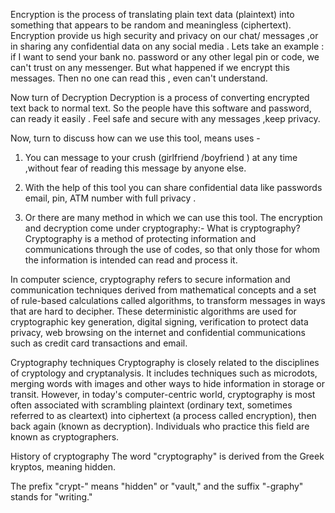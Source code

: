 Encryption is the process of translating plain text data (plaintext) into something that appears to be random and meaningless (ciphertext).
Encryption provide us high security and privacy on our chat/ messages ,or in sharing any confidential data on any social media .
Lets take an example :
if I  want to send your bank no.  password or any other legal pin or code, we can't trust on any messenger. But what happened if we encrypt this messages. Then no one can read this , even can't understand.

Now turn of Decryption 
Decryption is a process of converting encrypted text back to normal text.
So the people have this software and password, can ready it easily .
Feel safe and secure with any messages ,keep privacy.

Now, turn to discuss how can we use this tool, means uses -

1. You can message to your crush (girlfriend /boyfriend ) at any time ,without fear of reading this message by anyone else. 

2. With the help of this tool you can share confidential data like passwords email, pin, ATM number with full privacy .  

3. Or there are many method in which we can use this tool.
The encryption and decryption come under cryptography:-
What is cryptography?
Cryptography is a method of protecting information and communications through the use of codes, so that only those for whom the information is intended can read and process it.

In computer science, cryptography refers to secure information and communication techniques derived from mathematical concepts and a set of rule-based calculations called algorithms, to transform messages in ways that are hard to decipher. These deterministic algorithms are used for cryptographic key generation, digital signing, verification to protect data privacy, web browsing on the internet and confidential communications such as credit card transactions and email.

Cryptography techniques
Cryptography is closely related to the disciplines of cryptology and cryptanalysis. It includes techniques such as microdots, merging words with images and other ways to hide information in storage or transit. However, in today's computer-centric world, cryptography is most often associated with scrambling plaintext (ordinary text, sometimes referred to as cleartext) into ciphertext (a process called encryption), then back again (known as decryption). Individuals who practice this field are known as cryptographers.

History of cryptography
The word "cryptography" is derived from the Greek kryptos, meaning hidden.

The prefix "crypt-" means "hidden" or "vault," and the suffix "-graphy" stands for "writing."
